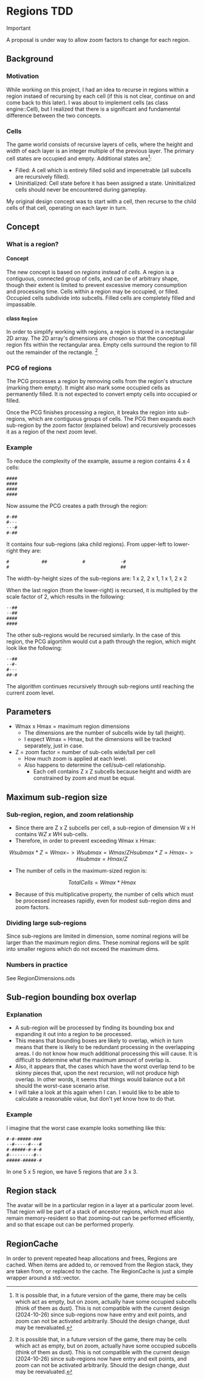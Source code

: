 Regions TDD
===========

> [!IMPORTANT]
> A proposal is under way to allow zoom factors to change for each region.

Background
----------

### Motivation

While working on this project, I had an idea to recurse in regions within a region instaed of recursing by each cell (if this is not clear, continue on and come back to this later). I was about to implement cells (as class engine::Cell), but I realized that there is a significant and fundamental difference between the two concepts.

### Cells

The game world consists of recursive layers of cells, where the height and width of each layer is an integer multiple of the previous layer. The primary cell states are occupied and empty. Additional states are[^dust]:

- Filled: A cell which is entirely filled solid and impenetrable (all subcells are recursively filled).
- Uninitialized: Cell state before it has been assigned a state. Uninitialized cells should never be encountered during gameplay.

My original design concept was to start with a cell, then recurse to the child cells of that cell, operating on each layer in turn.

Concept
-------

### What is a region?

#### Concept

The new concept is based on *regions* instead of *cells*. A region is a contiguous, connected group of cells, and can be of arbitrary shape, though their extent is limited to prevent excessive memory consumption and processing time. Cells within a region may be occupied, or filled. Occupied cells subdivide into subcells. Filled cells are completely filled and impassable.

#### class `Region`

In order to simplify working with regions, a region is stored in a rectangular 2D array. The 2D array's dimensions are chosen so that the conceptual region fits within the rectangular area. Empty cells surround the region to fill out the remainder of the rectangle. [^dust]

### PCG of regions

The PCG processes a region by removing cells from the region's structure (marking them empty). It might also mark some occupied cells as permanently filled. It is not expected to convert empty cells into occupied or filled.

Once the PCG finishes processing a region, it breaks the region into sub-regions, which are contiguous groups of cells. The PCG then expands each sub-region by the zoom factor (explained below) and recursively processes it as a region of the next zoom level.

### Example

To reduce the complexity of the example, assume a region contains 4 x 4 cells:

```
####
####
####
####
```

Now assume the PCG creates a path through the region:

```
#·##
#··· 
···#
#·##
```

It contains four sub-regions (aka child regions). From upper-left to lower-right they are:

```
#            ##             #             ·#
#                                         ##
```

The width-by-height sizes of the sub-regions are: 1 x 2, 2 x 1, 1 x 1, 2 x 2

When the last region (from the lower-right) is recursed, it is multiplied by the scale factor of 2, which results in the following:

```
··##
··##
####
####
```

The other sub-regions would be recursed similarly. In the case of this region, the PCG algortihm would cut a path through the region, which might look like the following:

```
··##
··#·
#···
##·#
```

The algorithm continues recursively through sub-regions until reaching the current zoom level.

Parameters
----------

- Wmax x Hmax = maximum region dimensions
    - The dimensions are the number of subcells wide by tall (height).
    - I expect Wmax = Hmax, but the dimensions will be tracked separately, just in case.
- Z = zoom factor = number of sub-cells wide/tall per cell
    - How much zoom is applied at each level.
    - Also happens to determine the cell/sub-cell relationship.
        - Each cell contains Z x Z subcells because height and width are constrained by zoom and must be equal.

Maximum sub-region size
-----------------------

### Sub-region, region, and zoom relationship

- Since there are Z x Z subcells per cell, a sub-region of dimension W x H contains W*Z x W*H sub-cells.
- Therefore, in order to prevent exceeding Wmax x Hmax:

```math
Wsubmax * Z = Wmax  ->  Wsubmax = Wmax / Z
Hsubmax * Z = Hmax  ->  Hsubmax = Hmax / Z
```

- The number of cells in the maximum-sized region is:

```math
TotalCells = Wmax * Hmax
```

- Because of this multiplicative property, the number of cells which must be processed increases rapidly, even for modest sub-region dims and zoom factors.

### Dividing large sub-regions

Since sub-regions are limited in dimension, some nominal regions will be larger than the maximum region dims. These nominal regions will be split into smaller regions which do not exceed the maximum dims.

### Numbers in practice

See RegionDimensions.ods

Sub-region bounding box overlap
-------------------------------

### Explanation

- A sub-region will be processed by finding its bounding box and expanding it out into a region to be processed.
- This means that bounding boxes are likely to overlap, which in turn means that there is likely to be redundant processing in the overlapping areas. I do not know how much additional processing this will cause. It is difficult to determine what the maximum amount of overlap is.
- Also, it appears that, the cases which have the worst overlap tend to be skinny pieces that, upon the next recursion, will not produce high overlap. In other words, it seems that things would balance out a bit should the worst-case scenario arise.
- I will take a look at this again when I can. I would like to be able to calculate a reasonable value, but don't yet know how to do that.

### Example

I imagine that the worst case example looks something like this:

```
#·#·#####·###
··#·····#···#
#·#####·#·#·#
#·········#··
#####·#####·#
```

In one 5 x 5 region, we have 5 regions that are 3 x 3.

Region stack
------------

The avatar will be in a particular region in a layer at a particular zoom level. That region will be part of a stack of ancestor regions, which must also remain memory-resident so that zooming-out can be performed efficiently, and so that escape out can be performed properly.

RegionCache
-----------

In order to prevent repeated heap allocations and frees, Regions are cached. When items are added to, or removed from the Region stack, they are taken from, or replaced to the cache. The RegionCache is just a simple wrapper around a std::vector.


[^dust]: It is possible that, in a future version of the game, there may be cells which act as empty, but on zoom, actually have some occupied subcells (think of them as dust). This is not compatible with the current design (2024-10-26) since sub-regions now have entry and exit points, and zoom can not be activated arbitrarily. Should the design change, dust may be reevaluated.
